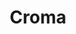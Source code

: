 ---
title: "Croma"
url: /bengaluru/croma-phase-1-1st-cross-neeladri-rd-electronic-city/
shop: Elektronik
---